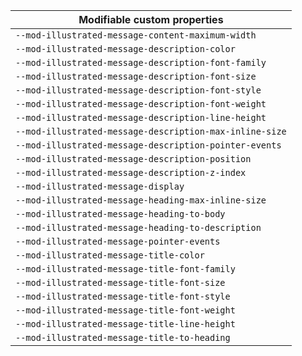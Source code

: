 | Modifiable custom properties                            |
| ------------------------------------------------------- |
| `--mod-illustrated-message-content-maximum-width`       |
| `--mod-illustrated-message-description-color`           |
| `--mod-illustrated-message-description-font-family`     |
| `--mod-illustrated-message-description-font-size`       |
| `--mod-illustrated-message-description-font-style`      |
| `--mod-illustrated-message-description-font-weight`     |
| `--mod-illustrated-message-description-line-height`     |
| `--mod-illustrated-message-description-max-inline-size` |
| `--mod-illustrated-message-description-pointer-events`  |
| `--mod-illustrated-message-description-position`        |
| `--mod-illustrated-message-description-z-index`         |
| `--mod-illustrated-message-display`                     |
| `--mod-illustrated-message-heading-max-inline-size`     |
| `--mod-illustrated-message-heading-to-body`             |
| `--mod-illustrated-message-heading-to-description`      |
| `--mod-illustrated-message-pointer-events`              |
| `--mod-illustrated-message-title-color`                 |
| `--mod-illustrated-message-title-font-family`           |
| `--mod-illustrated-message-title-font-size`             |
| `--mod-illustrated-message-title-font-style`            |
| `--mod-illustrated-message-title-font-weight`           |
| `--mod-illustrated-message-title-line-height`           |
| `--mod-illustrated-message-title-to-heading`            |
